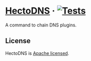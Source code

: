 # [HectoDNS](https://github.com/netrack/hectodns) &middot; [![Tests][Tests]](https://github.com/hectodns/hectodns)

A command to chain DNS plugins.

## License

HectoDNS is [Apache licensed](LICENSE).


[Tests]: https://github.com/hectodns/hectodns/workflows/Tests/badge.svg

